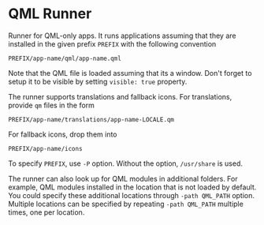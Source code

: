 # QML Runner

Runner for QML-only apps. It runs applications assuming that they are installed
in the given prefix `PREFIX` with the following convention

```
PREFIX/app-name/qml/app-name.qml
```

Note that the QML file is loaded assuming that its a window. Don't forget to setup
it to be visible by setting `visible: true` property.

The runner supports translations and fallback icons. For translations, provide `qm` files
in the form

```
PREFIX/app-name/translations/app-name-LOCALE.qm
```

For fallback icons, drop them into

```
PREFIX/app-name/icons
```

To specify `PREFIX`, use `-P` option. Without the option, `/usr/share` is used.

The runner can also look up for QML modules in additional folders. For example,
QML modules installed in the location that is not loaded by default. You could specify
these additional locations through `-path QML_PATH` option. Multiple locations can
be specified by repeating `-path QML_PATH` multiple times, one per location.
